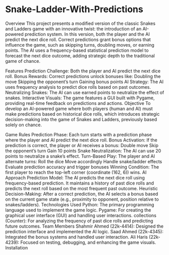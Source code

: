 # Snake-Ladder-With-Predictions

Overview
This project presents a modified version of the classic Snakes and Ladders game with an innovative twist: the introduction of an AI-powered prediction system. In this version, both the player and the AI predict the next dice roll. Correct predictions grant bonus options that influence the game, such as skipping turns, doubling moves, or earning points. The AI uses a frequency-based statistical prediction model to forecast the next dice outcome, adding strategic depth to the traditional game of chance.

Features
Prediction Challenge: Both the player and AI predict the next dice roll.
Bonus Rewards: Correct predictions unlock bonuses like:
Doubling the move
Skipping the opponent’s turn
Gaining bonus points
AI Strategy: The AI uses frequency analysis to predict dice rolls based on past outcomes.
Neutralizing Snakes: The AI can use earned points to neutralize the effect of snakes.
Interactive Visuals: The game features a GUI built with Pygame, providing real-time feedback on predictions and actions.
Objective
To develop an AI-powered game where both players (human and AI) must make predictions based on historical dice rolls, which introduces strategic decision-making into the game of Snakes and Ladders, previously based solely on chance.

Game Rules
Prediction Phase: Each turn starts with a prediction phase where the player and AI predict the next dice roll.
Bonus Activation: If the prediction is correct, the player or AI receives a bonus:
Double move
Skip the opponent’s turn
Gain 10 points
Snake Neutralization: The AI can use 20 points to neutralize a snake’s effect.
Turn-Based Play: The player and AI alternate turns:
Roll the dice
Move accordingly
Handle snake/ladder effects
Evaluate prediction accuracy and trigger bonuses
Winning Condition: The first player to reach the top-left corner (coordinate (162, 6)) wins.
AI Approach
Prediction Model: The AI predicts the next dice roll using frequency-based prediction. It maintains a history of past dice rolls and predicts the next roll based on the most frequent past outcome.
Heuristic Decision-Making: After a correct prediction, the AI selects a bonus based on the current game state (e.g., proximity to opponent, position relative to snakes/ladders).
Technologies Used
Python: The primary programming language used to implement the game logic.
Pygame: For creating the graphical user interface (GUI) and handling user interactions.
collections (Counter): For analyzing the frequency of past dice rolls and predicting future outcomes.
Team Members
Shahmir Ahmed (22k-4414): Designed the prediction interface and implemented the AI logic.
Saad Ahmed (22k-4345): Integrated the bonus systems and handled user interaction.
Ali Haris (22k-4239): Focused on testing, debugging, and enhancing the game visuals.
Installation
